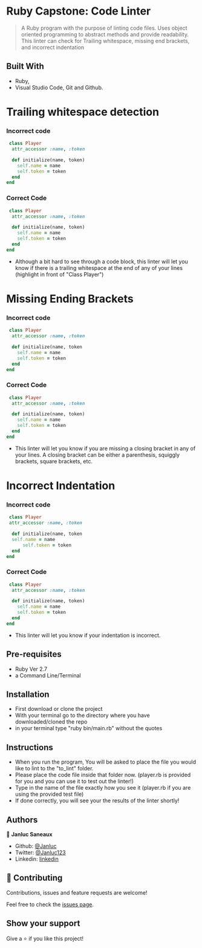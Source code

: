 # Ruby Capstone: Code Linter
> A Ruby program with the purpose of linting code files. Uses object oriented programming to abstract methods and provide readability. This linter can check for Trailing whitespace, missing end brackets, and incorrect indentation


## Built With

- Ruby,
- Visual Studio Code, Git and Github.


Trailing whitespace detection
=============================
### Incorrect code
```ruby
 class Player 
  attr_accessor :name, :token

  def initialize(name, token)
    self.name = name
    self.token = token
  end
end

```
### Correct Code
```ruby
 class Player
  attr_accessor :name, :token

  def initialize(name, token)
    self.name = name
    self.token = token
  end
end

```
- Although a bit hard to see through a code block, this linter will let you know if there is a trailing whitespace at the end of any of your lines (highlight in front of "Class Player")


Missing Ending Brackets
=======================
### Incorrect code
```ruby
 class Player
  attr_accessor :name, :token

  def initialize(name, token
    self.name = name
    self.token = token
  end
end

```
### Correct Code
```ruby
 class Player
  attr_accessor :name, :token

  def initialize(name, token)
    self.name = name
    self.token = token
  end
end

```
- This linter will let you know if you are missing a closing bracket in any of your lines. A closing bracket can be either a parenthesis, squiggly brackets, square brackets, etc.


Incorrect Indentation
=====================
### Incorrect code
```ruby
 class Player
 attr_accessor :name, :token

  def initialize(name, token
  self.name = name
      self.token = token
  end
end

```
### Correct Code
```ruby
 class Player
  attr_accessor :name, :token

  def initialize(name, token)
    self.name = name
    self.token = token
  end
end

```
- This linter will let you know if your indentation is incorrect.
## Pre-requisites
- Ruby Ver 2.7
- a Command Line/Terminal

## Installation
- First download or clone the project
- With your terminal go to the directory where you have downloaded/cloned the repo
- in your terminal type "ruby bin/main.rb" without the quotes

## Instructions
- When you run the program, You will be asked to place the file you would like to lint to the "to_lint" folder.
- Please place the code file inside that folder now. (player.rb is provided for you and you can use it to test out the linter!)
- Type in the name of the file exactly how you see it (player.rb if you are using the provided test file)
- If done correctly, you will see your the results of the linter shortly!


## Authors

👤 **Janluc Saneaux**

- Github: [@Janluc](https://github.com/Janluc)   
- Twitter: [@Janluc123](https://twitter.com/Janluc123)
- Linkedin: [linkedin](https://www.linkedin.com/in/janluc-saneaux-91707a1b4/) 


## 🤝 Contributing

Contributions, issues and feature requests are welcome!

Feel free to check the [issues page](issues/).

## Show your support

Give a ⭐️ if you like this project!
